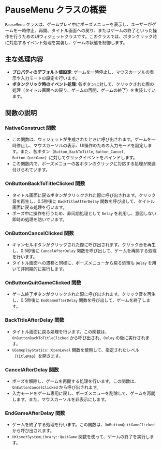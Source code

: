 # PauseMenu クラスの概要

`PauseMenu` クラスは、ゲームプレイ中にポーズメニューを表示し、ユーザーがゲームを一時停止、再開、タイトル画面への戻り、またはゲームの終了といった操作を行うためのUIウィジェットクラスです。このクラスでは、ボタンクリック時に対応するイベント処理を実装し、ゲームの状態を制御します。

## 主な処理内容
- **プロパティのデフォルト値設定**: ゲームを一時停止し、マウスカーソルの表示や入力モードの設定を行います。
- **ボタンクリック時のイベント処理**: 各ボタンに対して、クリックされた際の処理（タイトル画面への戻り、ゲームの再開、ゲームの終了）を実装しています。

## 関数の説明

### NativeConstruct 関数
- この関数は、ウィジェットが生成されたときに呼び出されます。ゲームを一時停止し、マウスカーソルの表示、UI操作のための入力モードを設定します。また、各ボタン（`Button_BackToTitle`, `Button_Cancel`, `Button_QuitGame`）に対してクリックイベントをバインドします。
- この関数内で、ポーズメニューの各ボタンのクリックに対応する処理が関連付けられています。

### OnButtonBackToTitleClicked 関数
- タイトル画面に戻るボタンがクリックされた際に呼び出されます。クリック音を再生し、0.5秒後に `BackTitleAfterDelay` 関数を呼び出して、タイトル画面に戻る処理を行います。
- ポーズ中に操作を行うため、非同期処理として `Delay` を利用し、意図しない即時の処理を防いでいます。

### OnButtonCancelClicked 関数
- キャンセルボタンがクリックされた際に呼び出されます。クリック音を再生し、0.5秒後に `CancelAfterDelay` 関数を呼び出して、ゲームを再開する処理を行います。
- タイトル画面への遷移と同様に、ポーズメニューから戻る処理も `Delay` を用いて非同期的に実行します。

### OnButtonQuitGameClicked 関数
- ゲーム終了ボタンがクリックされた際に呼び出されます。クリック音を再生し、0.5秒後に `EndGameAfterDelay` 関数を呼び出して、ゲームを終了します。

### BackTitleAfterDelay 関数
- タイトル画面に戻る処理を行います。この関数は、`OnButtonBackToTitleClicked` から呼び出され、`Delay` の後に実行されます。
- `UGameplayStatics::OpenLevel` 関数を使用して、指定されたレベル（`TitleMap`）を開きます。

### CancelAfterDelay 関数
- ポーズを解除し、ゲームを再開する処理を行います。この関数は、`OnButtonCancelClicked` から呼び出されます。
- 入力モードをゲーム専用に戻し、ポーズメニューを削除して、ゲームを再開します。また、マウスカーソルを非表示にします。

### EndGameAfterDelay 関数
- ゲームを終了する処理を行います。この関数は、`OnButtonQuitGameClicked` から呼び出されます。
- `UKismetSystemLibrary::QuitGame` 関数を使って、ゲームの終了を実行します。